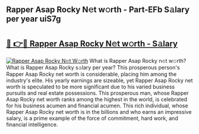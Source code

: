 ## Rapper Asap Rocky N𝚎t w𝚘rth - Part-EFb S𝚊lary per year uiS7g

# <h2><a href="http://gc0fk7.nevu.top/?p=Rapper+Asap+Rocky">🔗 👉🔴 Rapper Asap Rocky N𝚎t w𝚘rth - S𝚊lary</a></h2>

[![Rapper Asap Rocky N𝚎t W𝚘rth](https://i.imgur.com/Oavwk0R.jpeg)](http://gc0fk7.nevu.top/?p=Rapper+Asap+Rocky)
What is Rapper Asap Rocky n𝚎t w𝚘rth? What is Rapper Asap Rocky s𝚊lary per year?
This prosperous person's Rapper Asap Rocky net worth is considerable, placing him among the industry's elite. His yearly earnings are sizeable, yet Rapper Asap Rocky net worth is speculated to be more significant due to his varied business pursuits and real estate possessions. This prosperous man, whose Rapper Asap Rocky net worth ranks among the highest in the world, is celebrated for his business acumen and financial acumen. This rich individual, whose Rapper Asap Rocky net worth is in the billions and who earns an impressive salary, is a prime example of the force of commitment, hard work, and financial intelligence.
